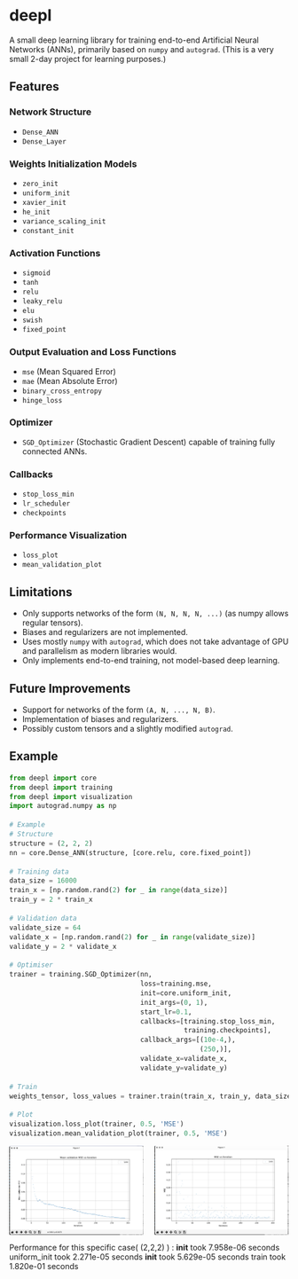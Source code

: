 # deepl

A small deep learning library for training end-to-end Artificial Neural Networks (ANNs), primarily based on `numpy` and `autograd`. (This is a very small 2-day project for learning purposes.)

## Features

### Network Structure
- `Dense_ANN`
- `Dense_Layer`

### Weights Initialization Models
- `zero_init`
- `uniform_init`
- `xavier_init`
- `he_init`
- `variance_scaling_init`
- `constant_init`

### Activation Functions
- `sigmoid`
- `tanh`
- `relu`
- `leaky_relu`
- `elu`
- `swish`
- `fixed_point`

### Output Evaluation and Loss Functions
- `mse` (Mean Squared Error)
- `mae` (Mean Absolute Error)
- `binary_cross_entropy`
- `hinge_loss`

### Optimizer
- `SGD_Optimizer` (Stochastic Gradient Descent) capable of training fully connected ANNs.

### Callbacks
- `stop_loss_min`
- `lr_scheduler`
- `checkpoints`

### Performance Visualization
- `loss_plot`
- `mean_validation_plot`

## Limitations
- Only supports networks of the form `(N, N, N, N, ...)` (as numpy allows regular tensors).
- Biases and regularizers are not implemented.
- Uses mostly `numpy` with `autograd`, which does not take advantage of GPU and parallelism as modern libraries would.
- Only implements end-to-end training, not model-based deep learning.

## Future Improvements
- Support for networks of the form `(A, N, ..., N, B)`.
- Implementation of biases and regularizers.
- Possibly custom tensors and a slightly modified `autograd`.

## Example

```python
from deepl import core
from deepl import training
from deepl import visualization
import autograd.numpy as np

# Example
# Structure
structure = (2, 2, 2)
nn = core.Dense_ANN(structure, [core.relu, core.fixed_point])

# Training data
data_size = 16000
train_x = [np.random.rand(2) for _ in range(data_size)]
train_y = 2 * train_x

# Validation data
validate_size = 64
validate_x = [np.random.rand(2) for _ in range(validate_size)]
validate_y = 2 * validate_x

# Optimiser
trainer = training.SGD_Optimizer(nn,
                                 loss=training.mse,
                                 init=core.uniform_init,
                                 init_args=(0, 1),
                                 start_lr=0.1,
                                 callbacks=[training.stop_loss_min,
                                            training.checkpoints],
                                 callback_args=[(10e-4,),
                                                (250,)],
                                 validate_x=validate_x,
                                 validate_y=validate_y)

# Train
weights_tensor, loss_values = trainer.train(train_x, train_y, data_size)

# Plot
visualization.loss_plot(trainer, 0.5, 'MSE')
visualization.mean_validation_plot(trainer, 0.5, 'MSE')
```

<div style="display: flex; justify-content: space-between;">
    <img src="images/img1.png" alt="Image 1" style="width: 48%;">
    <img src="images/img2.png" alt="Image 2" style="width: 48%;">
</div>

Performance for this specific case( (2,2,2) ) : 
__init__ took 7.958e-06 seconds
uniform_init took 2.271e-05 seconds
__init__ took 5.629e-05 seconds
train took 1.820e-01 seconds








